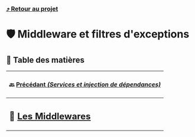 ### [⤴️ Retour au projet](https://github.com/theox33/Stage-Technique/blob/main/first-nest-app/HOME.md)

# 🛡️ Middleware et filtres d'exceptions

## 📑 Table des matières

|<div align="left"><h4>🔙 <a href="https://github.com/theox33/Stage-Technique/blob/main/first-nest-app/Services%20et%20injection%20de%20d%C3%A9pendances.md">Précédant *(Services et injection de dépendances)*</a></h4></div>|
|---|
|<div align="left"><h2>🚧 <a href="">Les Middlewares</a></h2></div>|

